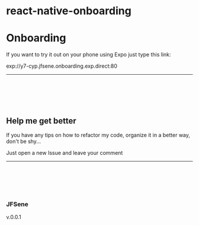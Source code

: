 # react-native-onboarding
<h1>Onboarding</h1>

<p>If you want to try it out on your phone using Expo just type this link:</p>
<p>exp://y7-cyp.jfsene.onboarding.exp.direct:80</p> 

___________________________________________________________________________________________________________
<br><br>
<br><br>

<h2>Help me get better</h2>

<p>If you have any tips on how to refactor my code, organize it in a better way, don't be shy...</p>
<p>Just open a new Issue and leave your comment</p>

___________________________________________________________________________________________________________
<br><br>
<br><br>


<h3>JFSene</h3>
v.0.0.1

